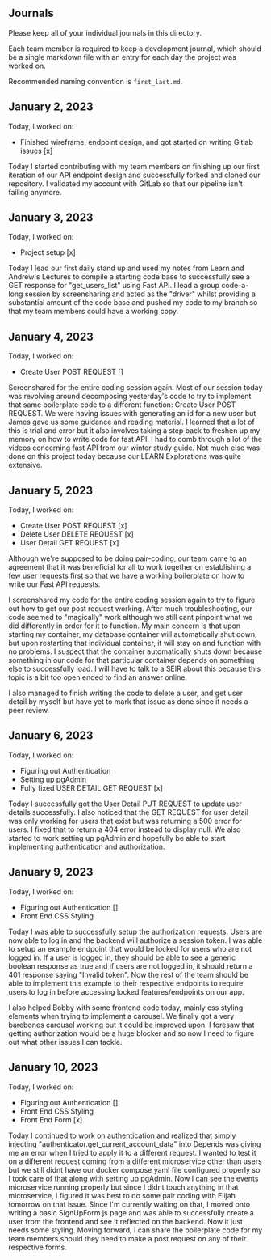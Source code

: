 ## Journals

Please keep all of your individual journals in this directory.

Each team member is required to keep a development journal, which should be a single markdown file with an entry for each day the project was worked on.

Recommended naming convention is `first_last.md`.

## January 2, 2023

Today, I worked on:

- Finished wireframe, endpoint design, and got started on writing Gitlab issues [x]

Today I started contributing with my team members on finishing
up our first iteration of our API endpoint design and successfully
forked and cloned our repository. I validated my account with GitLab
so that our pipeline isn't failing anymore.

## January 3, 2023

Today, I worked on:

- Project setup [x]

Today I lead our first daily stand up and used my notes
from Learn and Andrew's Lectures to compile a starting
code base to successfully see a GET response for "get_users_list"
using Fast API. I lead a group code-a-long session by
screensharing and acted as the "driver" whilst providing
a substantial amount of the code base and pushed my code
to my branch so that my team members could have a working copy.

## January 4, 2023

Today, I worked on:

- Create User POST REQUEST []

Screenshared for the entire coding session again. Most of our session today was revolving around decomposing yesterday's code to try to implement that same boilerplate code to a different function: Create User POST REQUEST. We were having issues with generating an id for a new user but James gave us some guidance and reading material. I learned that a lot of this is trial and error but it also involves taking a step back to freshen up my memory on how to write code for fast API. I had to comb through a lot of the videos concerning fast API from our winter study guide. Not much else was done on this project today because our LEARN Explorations was quite extensive.

## January 5, 2023

Today, I worked on:

- Create User POST REQUEST [x]
- Delete User DELETE REQUEST [x]
- User Detail GET REQUEST [x]

Although we're supposed to be doing pair-coding, our team came
to an agreement that it was beneficial for all to work together
on establishing a few user requests first so that we have
a working boilerplate on how to write our Fast API requests.

I screenshared my code for the entire coding session again to try to figure out how to get our post
request working. After much troubleshooting, our code seemed to "magically"
work although we still cant pinpoint what we did differently in order for it to function. My main concern is that upon starting my container, my
database container will automatically shut down, but upon restarting that individual container, it will stay on and function with no problems. I suspect that the container automatically shuts down because something in our code for that particular container depends on something else to successfully load. I will have to talk to a SEIR about this because this topic is a bit too open ended to find an answer online.

I also managed to finish writing the code to delete a user, and get user detail by myself but have yet to mark that issue as done since it needs a peer review.

## January 6, 2023

Today, I worked on:

- Figuring out Authentication
- Setting up pgAdmin
- Fully fixed USER DETAIL GET REQUEST [x]

Today I successfully got the User Detail PUT REQUEST to update user details successfully. I also noticed that the GET REQUEST for user detail was only working for users that exist but was returning a 500 error for users. I fixed that to return a 404 error instead to display null. We also started to work setting up pgAdmin and hopefully be able to start implementing authentication and authorization.

## January 9, 2023

Today, I worked on:

- Figuring out Authentication []
- Front End CSS Styling

Today I was able to successfully setup the authorization requests. Users are now able to log in and the backend will authorize a session token.
I was able to setup an example endpoint that would be locked for users who are not logged in. If a user is logged in, they should be able to see a generic boolean response as true and if users are not logged in, it should return a 401 response saying "Invalid token". Now the rest of the team should be able to implement this example to their respective endpoints to require users to log in before accessing locked features/endpoints on our app.

I also helped Bobby with some frontend code today, mainly css styling elements when trying to implement a carousel. We finally got a very barebones carousel working but it could be improved upon. I foresaw that getting authorization would be a huge blocker and so now I need to figure out what other issues I can tackle.

## January 10, 2023

Today, I worked on:

- Figuring out Authentication []
- Front End CSS Styling
- Front End Form [x]

Today I continued to work on authentication and realized that simply injecting "authenticator.get_current_account_data"
into Depends was giving me an error when I tried to apply it to a different request. I wanted to test it on a different
request coming from a different microservice other than users but we still didnt have our docker compose yaml file
configured properly so I took care of that along with setting up pgAdmin. Now I can see the events microservice running properly
but since I didnt touch anything in that microservice, I figured it was best to do some pair coding with Elijah tomorrow on that issue. Since I'm currently waiting on that, I moved onto writing a basic SignUpForm.js page and was able to successfully
create a user from the frontend and see it reflected on the backend. Now it just needs some styling. Moving forward, I can share the boilerplate code for my team members should they need to make a post request on any of their respective forms.
